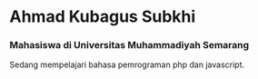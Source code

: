 # Ahmad Kubagus Subkhi
### Mahasiswa di Universitas Muhammadiyah Semarang
Sedang mempelajari bahasa pemrograman php dan javascript.


<!---
Ikta11/Ikta11 is a ✨ special ✨ repository because its `README.md` (this file) appears on your GitHub profile.
You can click the Preview link to take a look at your changes.
--->
